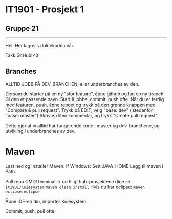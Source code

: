 # IT1901 - Prosjekt 1
## Gruppe 21
---

Hei! Her lagrer vi kildekoden vår.

Takk GitHub!<3

## Branches 
ALLTID JOBB PÅ DEV-BRANCHEN, eller underbranches av den.

Dersom du starter på en ny "stor feature", åpne github og lag en ny branch. Gi den et passende navn. 
Start å jobbe, commit, push ofte. Når du er ferdig med featuren, push, åpne [repoet](https://github.com/sklirg/it1901) og trykk på den grønne knappen med "Compare & pull request". Trykk på EDIT, velg "base: dev" (istedenfor "base: master")
Skriv en liten kommentar, og trykk "Create pull request"

Dette gjør at vi alltid har fungerende kode i master og dev-branchene, og utvikling i underbranches av dev.


# Maven
Last ned og installer Maven.
If Windows:
Sett JAVA_HOME 
Legg til maven i Path

Pull repo 
CMD/Terminal -> cd til github-prosjektene dine 
`cd it1901/Koiesystem` 
`maven clean install` 
Hvis du har eclipse: 
`maven eclipse:eclipse` 

Åpne IDE-en din, importer Koiesystem. 

Commit, push, pull ofte.
